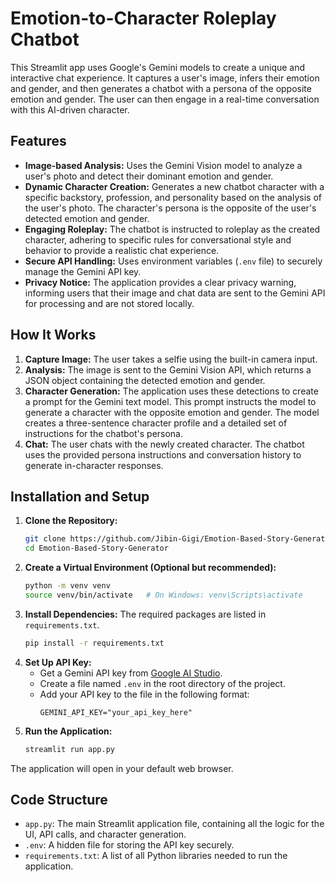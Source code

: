 # Emotion-to-Character Roleplay Chatbot

This Streamlit app uses Google's Gemini models to create a unique and interactive chat experience. It captures a user's image, infers their emotion and gender, and then generates a chatbot with a persona of the opposite emotion and gender. The user can then engage in a real-time conversation with this AI-driven character.

## Features

  * **Image-based Analysis:** Uses the Gemini Vision model to analyze a user's photo and detect their dominant emotion and gender.
  * **Dynamic Character Creation:** Generates a new chatbot character with a specific backstory, profession, and personality based on the analysis of the user's photo. The character's persona is the opposite of the user's detected emotion and gender.
  * **Engaging Roleplay:** The chatbot is instructed to roleplay as the created character, adhering to specific rules for conversational style and behavior to provide a realistic chat experience.
  * **Secure API Handling:** Uses environment variables (`.env` file) to securely manage the Gemini API key.
  * **Privacy Notice:** The application provides a clear privacy warning, informing users that their image and chat data are sent to the Gemini API for processing and are not stored locally.

## How It Works

1.  **Capture Image:** The user takes a selfie using the built-in camera input.
2.  **Analysis:** The image is sent to the Gemini Vision API, which returns a JSON object containing the detected emotion and gender.
3.  **Character Generation:** The application uses these detections to create a prompt for the Gemini text model. This prompt instructs the model to generate a character with the opposite emotion and gender. The model creates a three-sentence character profile and a detailed set of instructions for the chatbot's persona.
4.  **Chat:** The user chats with the newly created character. The chatbot uses the provided persona instructions and conversation history to generate in-character responses.

## Installation and Setup

1.  **Clone the Repository:**
    ```bash
    git clone https://github.com/Jibin-Gigi/Emotion-Based-Story-Generator/
    cd Emotion-Based-Story-Generator
    ```
2.  **Create a Virtual Environment (Optional but recommended):**
    ```bash
    python -m venv venv
    source venv/bin/activate   # On Windows: venv\Scripts\activate
    ```
3.  **Install Dependencies:**
    The required packages are listed in `requirements.txt`.
    ```bash
    pip install -r requirements.txt
    ```
4.  **Set Up API Key:**
      * Get a Gemini API key from [Google AI Studio](https://aistudio.google.com/).
      * Create a file named `.env` in the root directory of the project.
      * Add your API key to the file in the following format:
        ```
        GEMINI_API_KEY="your_api_key_here"
        ```
5.  **Run the Application:**
    ```bash
    streamlit run app.py
    ```

The application will open in your default web browser.

## Code Structure

  * `app.py`: The main Streamlit application file, containing all the logic for the UI, API calls, and character generation.
  * `.env`: A hidden file for storing the API key securely.
  * `requirements.txt`: A list of all Python libraries needed to run the application.
